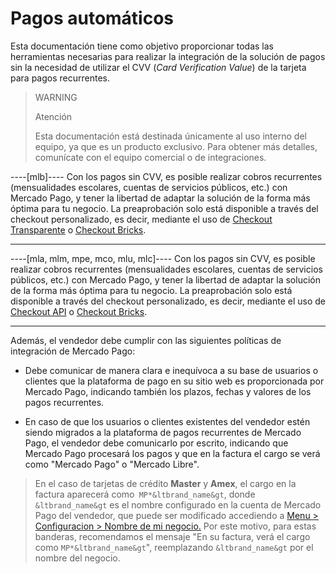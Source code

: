 # Pagos automáticos

Esta documentación tiene como objetivo proporcionar todas las herramientas necesarias para realizar la integración de la solución de pagos sin la necesidad de utilizar el CVV (_Card Verification Value_) de la tarjeta para pagos recurrentes.

> WARNING
> 
> Atención
> 
> Esta documentación está destinada únicamente al uso interno del equipo, ya que es un producto exclusivo. Para obtener más detalles, comunícate con el equipo comercial o de integraciones.

----[mlb]----
Con los pagos sin CVV, es posible realizar cobros recurrentes (mensualidades escolares, cuentas de servicios públicos, etc.) con Mercado Pago, y tener la libertad de adaptar la solución de la forma más óptima para tu negocio. La preaprobación solo está disponible a través del checkout personalizado, es decir, mediante el uso de [Checkout Transparente](/developers/es/docs/checkout-api/landing) o [Checkout Bricks](/developers/es/docs/checkout-bricks/landing).

------------
----[mla, mlm, mpe, mco, mlu, mlc]----
Con los pagos sin CVV, es posible realizar cobros recurrentes (mensualidades escolares, cuentas de servicios públicos, etc.) con Mercado Pago, y tener la libertad de adaptar la solución de la forma más óptima para tu negocio. La preaprobación solo está disponible a través del checkout personalizado, es decir, mediante el uso de [Checkout API](/developers/es/docs/checkout-api/landing) o [Checkout Bricks](/developers/es/docs/checkout-bricks/landing).

------------

Además, el vendedor debe cumplir con las siguientes políticas de integración de Mercado Pago:

- Debe comunicar de manera clara e inequívoca a su base de usuarios o clientes que la plataforma de pago en su sitio web es proporcionada por Mercado Pago, indicando también los plazos, fechas y valores de los pagos recurrentes.

- En caso de que los usuarios o clientes existentes del vendedor estén siendo migrados a la plataforma de pagos recurrentes de Mercado Pago, el vendedor debe comunicarlo por escrito, indicando que Mercado Pago procesará los pagos y que en la factura el cargo se verá como "Mercado Pago" o "Mercado Libre".

> En el caso de tarjetas de crédito **Master** y **Amex**, el cargo en la factura aparecerá como` MP*&ltbrand_name&gt`, donde `&ltbrand_name&gt` es el nombre configurado en la cuenta de Mercado Pago del vendedor, que puede ser modificado accediendo a [Menu > Configuracion > Nombre de mi negocio.](https://www.mercadopago[FAKER][URL][DOMAIN]/business#from-section=menu) Por este motivo, para estas banderas, recomendamos el mensaje "En su factura, verá el cargo como `MP*&ltbrand_name&gt`", reemplazando `&ltbrand_name&gt` por el nombre del negocio.